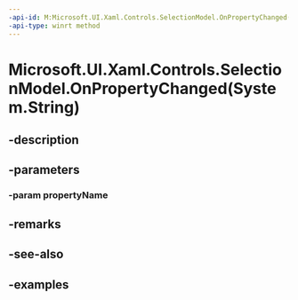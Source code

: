 ```yaml
---
-api-id: M:Microsoft.UI.Xaml.Controls.SelectionModel.OnPropertyChanged(System.String)
-api-type: winrt method
---
```


# Microsoft.UI.Xaml.Controls.SelectionModel.OnPropertyChanged(System.String)

<!--
protected void OnPropertyChanged (string propertyName);
-->


## -description

## -parameters

### -param propertyName

## -remarks

## -see-also

## -examples


